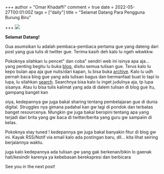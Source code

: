+++
author = "Omar Khadaffi"
comment = true
date = 2022-05-27T00:01:00Z
tags = ["daily"]
title = "Selamat Datang Para Pengguna Burung Biru"

+++
![](https://media.giphy.com/media/icUEIrjnUuFCWDxFpU/giphy.gif)

**Selamat Datang!**

Gua asumsikan lu adalah pembaca-pembaca pertama gue yang dateng dari post yang gua tulis di twitter gue. Terima kasih deh kalo lu ngeh wkwkkw.

Pokoknya silahkan lu pencet" dan coba" sendiri web ini isinya apa aja... yang penting begitu lu buka [blog](https://khadaffiomar.tech/blog/ "Blog"), disitu semua tulisan gue. Terus kalo lu kepo bulan apa aja gue nulis/dari kapan, lu bisa buka [archive](https://khadaffiomar.tech/archives/ "Archive "). Kalo lu udh pernah baca blog gue yang ada tulisan bagus dan bermanfaat buat lo tapi lo lupa, lu silahkan [search](https://khadaffiomar.tech/search/ "Search"). Searchnya bisa kalo lu inget judulnya aja, tp lupa sisanya. Atau lu bisa tulis kalimat yang ada di dalem tulisan di blog gue itu, gampang banget kan

oiya, kedepannya gw juga bakal sharing tentang pembelajaran gue di dunia digital. Struggles nya gimana padahal kan gw lagi di pondok dan terbatas banget resourcenya. Mungkin gw juga bakal beropini tentang apa yang terjadi dari brita yang gw baca di twitter/berita yang guru gw sampaiin di kelas.

Pokoknya stay tuned ! kedepannya gw juga bakal banyakin fitur di blog gw ini. Kayak RSS/Notif via email kalo ada postingan baru, dll... kita lihat seiring berjalannya waktu.

juga kalo kedepannya ada tulisan gw yang gak berkenan/bikin lo gaenak hati/kesindir karenya ya kebebasan berekspresi dan berbicara

See you in the next post!